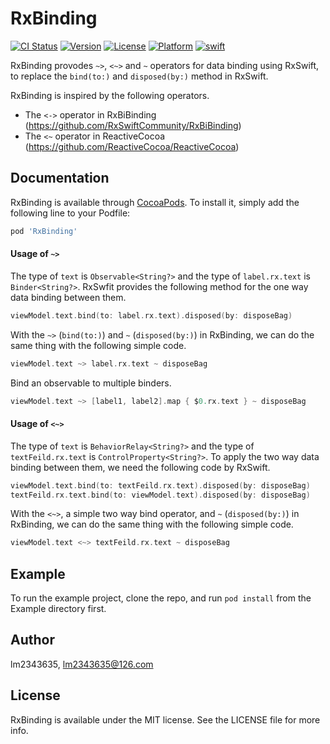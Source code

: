 # RxBinding

[![CI Status](https://img.shields.io/travis/RxSwiftCommunity/RxBinding.svg?style=flat)](https://travis-ci.org/RxSwiftCommunity/RxBinding)
[![Version](https://img.shields.io/cocoapods/v/RxBinding.svg?style=flat)](https://cocoapods.org/pods/RxBinding)
[![License](https://img.shields.io/cocoapods/l/RxBinding.svg?style=flat)](https://cocoapods.org/pods/RxBinding)
[![Platform](https://img.shields.io/cocoapods/p/RxBinding.svg?style=flat)](https://cocoapods.org/pods/RxBinding)
[![swift](https://img.shields.io/badge/swift-5.0-orange.svg)](https://github.com/RxSwiftCommunity/RxBinding/releases)

RxBinding provodes `~>`, `<~>` and `~` operators for data binding using RxSwift, to replace the `bind(to:)` and `disposed(by:)` method in RxSwift.

RxBinding is inspired by the following operators.

- The `<->` operator in RxBiBinding (https://github.com/RxSwiftCommunity/RxBiBinding)
- The `<~` operator in ReactiveCocoa (https://github.com/ReactiveCocoa/ReactiveCocoa)

## Documentation

RxBinding is available through [CocoaPods](https://cocoapods.org). To install
it, simply add the following line to your Podfile:

```ruby
pod 'RxBinding'
```

#### Usage of `~>`

The type of `text` is `Observable<String?>` and the type of `label.rx.text` is `Binder<String?>`.
RxSwfit provides the following method for the one way data binding between them.

```Swift
viewModel.text.bind(to: label.rx.text).disposed(by: disposeBag)
```

With the `~>` (`bind(to:)`) and `~` (`disposed(by:)`) in RxBinding, we can do the same thing with the following simple code.

```Swift
viewModel.text ~> label.rx.text ~ disposeBag
```

Bind an observable to multiple binders.

```Swift
viewModel.text ~> [label1, label2].map { $0.rx.text } ~ disposeBag
```

#### Usage of `<~>`

The type of `text` is `BehaviorRelay<String?>` and the type of `textFeild.rx.text` is `ControlProperty<String?>`.
To apply the two way data binding between them, we need the following code by RxSwift.

```Swift
viewModel.text.bind(to: textFeild.rx.text).disposed(by: disposeBag)
textFeild.rx.text.bind(to: viewModel.text).disposed(by: disposeBag)
```

With the `<~>`, a simple two way bind operator, and `~` (`disposed(by:)`) in RxBinding, we can do the same thing with the following simple code.

```Swift
viewModel.text <~> textFeild.rx.text ~ disposeBag
```

## Example

To run the example project, clone the repo, and run `pod install` from the Example directory first.

## Author

lm2343635, lm2343635@126.com

## License

RxBinding is available under the MIT license. See the LICENSE file for more info.

